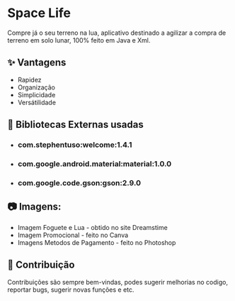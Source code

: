 # Space Life

Compre já o seu terreno na lua, aplicativo destinado a agilizar a compra de terreno em solo lunar, 100% feito em Java e Xml.


## ✨ Vantagens
- Rapidez
- Organização
- Simplicidade
- Versátilidade

## 🌟 Bibliotecas Externas usadas
- ### com.stephentuso:welcome:1.4.1
- ### com.google.android.material:material:1.0.0
- ### com.google.code.gson:gson:2.9.0

## 📷 Imagens:
- Imagem Foguete e Lua - obtido no site Dreamstime
- Imagem Promocional - feito no Canva
- Imagens Metodos de Pagamento - feito no Photoshop 

## 💚 Contribuição
Contribuições são sempre bem-vindas, podes sugerir melhorias no codigo, reportar bugs, sugerir novas funções e etc.
